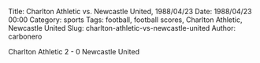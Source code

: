Title: Charlton Athletic vs. Newcastle United, 1988/04/23
Date: 1988/04/23 00:00
Category: sports
Tags: football, football scores, Charlton Athletic, Newcastle United
Slug: charlton-athletic-vs-newcastle-united
Author: carbonero


Charlton Athletic 2 - 0 Newcastle United
